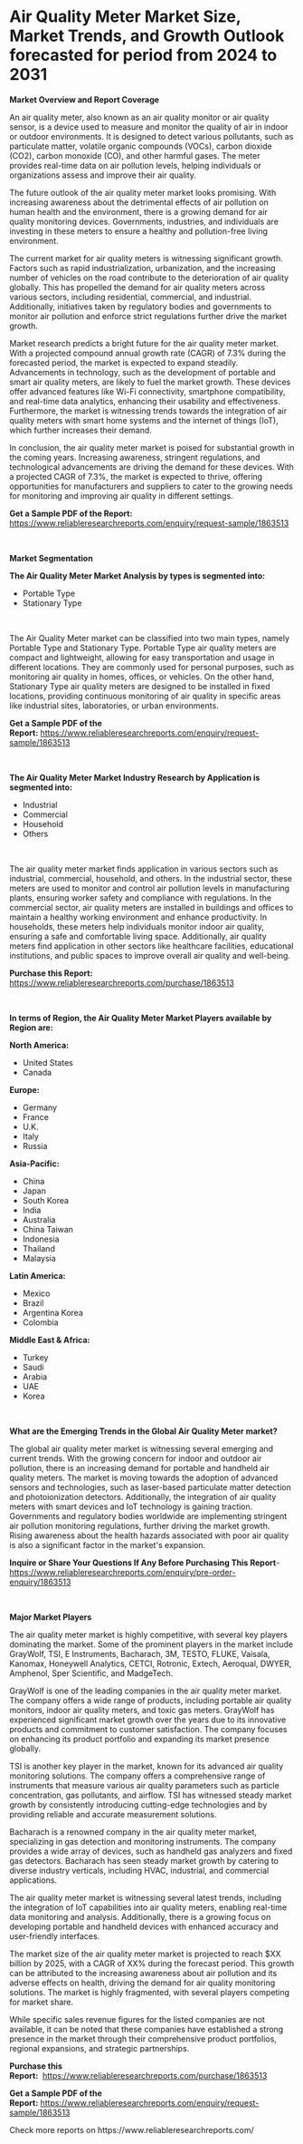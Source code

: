 <p><h1>Air Quality Meter Market Size, Market Trends, and Growth Outlook forecasted for period from 2024 to 2031</h1></p><p><strong>Market Overview and Report Coverage</strong></p>
<p><p>An air quality meter, also known as an air quality monitor or air quality sensor, is a device used to measure and monitor the quality of air in indoor or outdoor environments. It is designed to detect various pollutants, such as particulate matter, volatile organic compounds (VOCs), carbon dioxide (CO2), carbon monoxide (CO), and other harmful gases. The meter provides real-time data on air pollution levels, helping individuals or organizations assess and improve their air quality.</p><p>The future outlook of the air quality meter market looks promising. With increasing awareness about the detrimental effects of air pollution on human health and the environment, there is a growing demand for air quality monitoring devices. Governments, industries, and individuals are investing in these meters to ensure a healthy and pollution-free living environment.</p><p>The current market for air quality meters is witnessing significant growth. Factors such as rapid industrialization, urbanization, and the increasing number of vehicles on the road contribute to the deterioration of air quality globally. This has propelled the demand for air quality meters across various sectors, including residential, commercial, and industrial. Additionally, initiatives taken by regulatory bodies and governments to monitor air pollution and enforce strict regulations further drive the market growth.</p><p>Market research predicts a bright future for the air quality meter market. With a projected compound annual growth rate (CAGR) of 7.3% during the forecasted period, the market is expected to expand steadily. Advancements in technology, such as the development of portable and smart air quality meters, are likely to fuel the market growth. These devices offer advanced features like Wi-Fi connectivity, smartphone compatibility, and real-time data analytics, enhancing their usability and effectiveness. Furthermore, the market is witnessing trends towards the integration of air quality meters with smart home systems and the internet of things (IoT), which further increases their demand.</p><p>In conclusion, the air quality meter market is poised for substantial growth in the coming years. Increasing awareness, stringent regulations, and technological advancements are driving the demand for these devices. With a projected CAGR of 7.3%, the market is expected to thrive, offering opportunities for manufacturers and suppliers to cater to the growing needs for monitoring and improving air quality in different settings.</p></p>
<p><strong>Get a Sample PDF of the Report:</strong> <a href="https://www.reliableresearchreports.com/enquiry/request-sample/1863513">https://www.reliableresearchreports.com/enquiry/request-sample/1863513</a></p>
<p>&nbsp;</p>
<p><strong>Market Segmentation</strong></p>
<p><strong>The Air Quality Meter Market Analysis by types is segmented into:</strong></p>
<p><ul><li>Portable Type</li><li>Stationary Type</li></ul></p>
<p>&nbsp;</p>
<p><p>The Air Quality Meter market can be classified into two main types, namely Portable Type and Stationary Type. Portable Type air quality meters are compact and lightweight, allowing for easy transportation and usage in different locations. They are commonly used for personal purposes, such as monitoring air quality in homes, offices, or vehicles. On the other hand, Stationary Type air quality meters are designed to be installed in fixed locations, providing continuous monitoring of air quality in specific areas like industrial sites, laboratories, or urban environments.</p></p>
<p><strong>Get a Sample PDF of the Report:</strong>&nbsp;<a href="https://www.reliableresearchreports.com/enquiry/request-sample/1863513">https://www.reliableresearchreports.com/enquiry/request-sample/1863513</a></p>
<p>&nbsp;</p>
<p><strong>The Air Quality Meter Market Industry Research by Application is segmented into:</strong></p>
<p><ul><li>Industrial</li><li>Commercial</li><li>Household</li><li>Others</li></ul></p>
<p>&nbsp;</p>
<p><p>The air quality meter market finds application in various sectors such as industrial, commercial, household, and others. In the industrial sector, these meters are used to monitor and control air pollution levels in manufacturing plants, ensuring worker safety and compliance with regulations. In the commercial sector, air quality meters are installed in buildings and offices to maintain a healthy working environment and enhance productivity. In households, these meters help individuals monitor indoor air quality, ensuring a safe and comfortable living space. Additionally, air quality meters find application in other sectors like healthcare facilities, educational institutions, and public spaces to improve overall air quality and well-being.</p></p>
<p><strong>Purchase this Report:</strong>&nbsp; <a href="https://www.reliableresearchreports.com/purchase/1863513">https://www.reliableresearchreports.com/purchase/1863513</a></p>
<p>&nbsp;</p>
<p><strong>In terms of Region, the Air Quality Meter Market Players available by Region are:</strong></p>
<p>
    <p> <strong> North America: </strong>
        <ul>
            <li>United States</li>
            <li>Canada</li>
        </ul>
        </p> 
    <p> <strong> Europe: </strong>
        <ul>
            <li>Germany</li>
            <li>France</li>
            <li>U.K.</li>
            <li>Italy</li>
            <li>Russia</li>
        </ul>
        </p> 
    <p> <strong> Asia-Pacific: </strong>
        <ul>
            <li>China</li>
            <li>Japan</li>
            <li>South Korea</li>
            <li>India</li>
            <li>Australia</li>
            <li>China Taiwan</li>
            <li>Indonesia</li>
            <li>Thailand</li>
            <li>Malaysia</li>
        </ul>
        </p> 
    <p> <strong> Latin America: </strong>
        <ul>
            <li>Mexico</li>
            <li>Brazil</li>
            <li>Argentina Korea</li>
            <li>Colombia</li>
        </ul>
        </p> 
    <p> <strong> Middle East & Africa: </strong>
        <ul>
            <li>Turkey</li>
            <li>Saudi</li>
            <li>Arabia</li>
            <li>UAE</li>
            <li>Korea</li>
        </ul>
    </p>
    </p>
<p>&nbsp;</p>
<p><strong>What are the Emerging Trends in the Global Air Quality Meter market?</strong></p>
<p><p>The global air quality meter market is witnessing several emerging and current trends. With the growing concern for indoor and outdoor air pollution, there is an increasing demand for portable and handheld air quality meters. The market is moving towards the adoption of advanced sensors and technologies, such as laser-based particulate matter detection and photoionization detectors. Additionally, the integration of air quality meters with smart devices and IoT technology is gaining traction. Governments and regulatory bodies worldwide are implementing stringent air pollution monitoring regulations, further driving the market growth. Rising awareness about the health hazards associated with poor air quality is also a significant factor in the market's expansion.</p></p>
<p><strong>Inquire or Share Your Questions If Any Before Purchasing This Report</strong>- <a href="https://www.reliableresearchreports.com/enquiry/pre-order-enquiry/1863513">https://www.reliableresearchreports.com/enquiry/pre-order-enquiry/1863513</a></p>
<p>&nbsp;</p>
<p><strong>Major Market Players</strong></p>
<p><p>The air quality meter market is highly competitive, with several key players dominating the market. Some of the prominent players in the market include GrayWolf, TSI, E Instruments, Bacharach, 3M, TESTO, FLUKE, Vaisala, Kanomax, Honeywell Analytics, CETCI, Rotronic, Extech, Aeroqual, DWYER, Amphenol, Sper Scientific, and MadgeTech.</p><p>GrayWolf is one of the leading companies in the air quality meter market. The company offers a wide range of products, including portable air quality monitors, indoor air quality meters, and toxic gas meters. GrayWolf has experienced significant market growth over the years due to its innovative products and commitment to customer satisfaction. The company focuses on enhancing its product portfolio and expanding its market presence globally.</p><p>TSI is another key player in the market, known for its advanced air quality monitoring solutions. The company offers a comprehensive range of instruments that measure various air quality parameters such as particle concentration, gas pollutants, and airflow. TSI has witnessed steady market growth by consistently introducing cutting-edge technologies and by providing reliable and accurate measurement solutions.</p><p>Bacharach is a renowned company in the air quality meter market, specializing in gas detection and monitoring instruments. The company provides a wide array of devices, such as handheld gas analyzers and fixed gas detectors. Bacharach has seen steady market growth by catering to diverse industry verticals, including HVAC, industrial, and commercial applications.</p><p>The air quality meter market is witnessing several latest trends, including the integration of IoT capabilities into air quality meters, enabling real-time data monitoring and analysis. Additionally, there is a growing focus on developing portable and handheld devices with enhanced accuracy and user-friendly interfaces.</p><p>The market size of the air quality meter market is projected to reach $XX billion by 2025, with a CAGR of XX% during the forecast period. This growth can be attributed to the increasing awareness about air pollution and its adverse effects on health, driving the demand for air quality monitoring solutions. The market is highly fragmented, with several players competing for market share.</p><p>While specific sales revenue figures for the listed companies are not available, it can be noted that these companies have established a strong presence in the market through their comprehensive product portfolios, regional expansions, and strategic partnerships.</p></p>
<p><strong>Purchase this Report:</strong>&nbsp;&nbsp;<a href="https://www.reliableresearchreports.com/purchase/1863513">https://www.reliableresearchreports.com/purchase/1863513</a></p>
<p></p>
<p><strong>Get a Sample PDF of the Report:</strong>&nbsp;<a href="https://www.reliableresearchreports.com/enquiry/request-sample/1863513">https://www.reliableresearchreports.com/enquiry/request-sample/1863513</a></p>
<p>Check more reports on https://www.reliableresearchreports.com/</p>